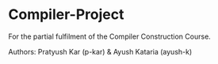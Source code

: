 # Compiler-Project
For the partial fulfilment of the Compiler Construction Course.

Authors: Pratyush Kar (p-kar) & Ayush Kataria (ayush-k)
